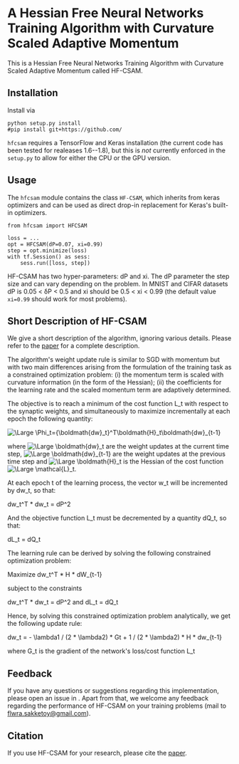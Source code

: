 # A Hessian Free Neural Networks Training Algorithm with Curvature Scaled Adaptive Momentum

This is a Hessian Free Neural Networks Training Algorithm with Curvature Scaled Adaptive Momentum called HF-CSAM.

## Installation

Install via

    python setup.py install
    #pip install git+https://github.com/

``hfcsam`` requires a TensorFlow and Keras installation (the current code has been tested for realeases 1.6--1.8), but this is *not* currently enforced in the ``setup.py`` to allow for either the CPU or the GPU version.

## Usage

The ``hfcsam`` module contains the class ``HF-CSAM``, which inherits from keras optimizers and can be used as direct drop-in replacement for Keras's built-in optimizers.

    from hfcsam import HFCSAM
    
    loss = ...
    opt = HFCSAM(dP=0.07, xi=0.99)
    step = opt.minimize(loss)
    with tf.Session() as sess:
        sess.run([loss, step])

HF-CSAM has two hyper-parameters: dP and xi. The dP parameter the step size and can vary depending on the problem. In MNIST and CIFAR datasets dP is 0.05 < δP < 0.5 and  xi should be 0.5 < xi < 0.99 (the default value ``xi=0.99`` should work for most problems).

## Short Description of HF-CSAM

We give a short description of the algorithm, ignoring various details. Please refer to the [paper][1] for a complete description.

The algorithm's weight update rule is similar to SGD with momentum but with two main differences arising from the formulation of the training task as a constrained optimization problem: (i) the momentum term is scaled with curvature information (in the form of the Hessian); (ii) the coefficients for the learning rate and the scaled momentum term are adaptively determined.

The objective is to reach a minimum of the cost function L_t with respect to the synaptic weights, and simultaneously to maximize incrementally at each epoch the following quantity:

<img src="https://latex.codecogs.com/svg.latex?\Large&space;\Phi_t={\boldmath{dw}_t}^T\boldmath{H}_t\boldmath{dw}_{t-1}" title="\Large \Phi_t={\boldmath{dw}_t}^T\boldmath{H}_t\boldmath{dw}_{t-1}" />

where <img src="https://latex.codecogs.com/svg.latex?\Large&space;\boldmath{dw}_t" title="\Large \boldmath{dw}_t" /> are the weight updates at the current time step, <img src="https://latex.codecogs.com/svg.latex?\Large&space;\boldmath{dw}_{t-1}" title="\Large \boldmath{dw}_{t-1}" /> are the weight updates at the previous time step and <img src="https://latex.codecogs.com/svg.latex?\Large&space;\boldmath{H}_t" title="\Large \boldmath{H}_t" /> is the Hessian of the cost function <img src="https://latex.codecogs.com/svg.latex?\Large&space;\mathcal{L}_t" title="\Large \mathcal{L}_t" />.

At each epoch t of the learning process, the vector w_t will be incremented by dw_t, so that:

dw_t^T * dw_t = dP^2

And the objective function L_t must be decremented by a quantity dQ_t, so that:

dL_t = dQ_t

The learning rule can be derived by solving the following constrained optimization problem:

Maximize dw_t^T * H * dW_{t-1}

subject to the constraints 

dw_t^T * dw_t = dP^2 and 
       dL_t = dQ_t

Hence, by solving this constrained optimization problem analytically, we get the following update rule:

dw_t = - \lambda1 / (2 * \lambda2) * Gt + 1 / (2 * \lambda2) * H * dw_{t-1}

where G_t is the gradient of the network's loss/cost function L_t

## Feedback

If you have any questions or suggestions regarding this implementation, please open an issue in [](https://github.com/). Apart from that, we welcome any feedback regarding the performance of HF-CSAM on your training problems (mail to flwra.sakketoy@gmail.com).

## Citation

If you use HF-CSAM for your research, please cite the [paper][1].

[1]: https://arxiv.org/abs/


